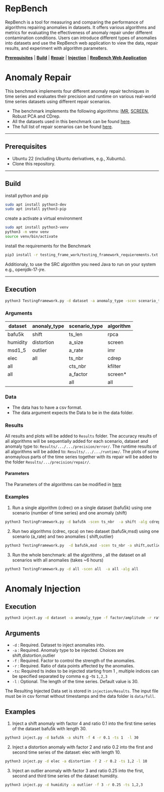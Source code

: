 # RepBench

RepBench is a tool for measuring and comparing the performance of algorithms repairing anomalies in datasets. It offers
various algorithms and metrics for evaluating the effectiveness of anomaly repair under different contamination
conditions. Users can introduce different types of anomalies into datasets and use the RepBench web application to view
the data, repair results, and experiment with algorithm parameters.

[**Prerequisites**](#prerequisites) | [**Build**](#build) | [**Repair**](#anomaly-repair) | [**Injection**](#anomaly-injection) 
| [**RepBench Web Application**](#web-tool)

# Anomaly Repair

This benchmark implements four different anomaly repair techniques in time series and evaluates their precision and
runtime on various real-world time series datasets using different repair scenarios.

- The benchmark implements the following
  algorithms: [IMR](https://www.vldb.org/pvldb/vol10/p1046-song.pdf), [SCREEN](https://dl.acm.org/doi/pdf/10.1145/2723372.2723730),
  Robust PCA and CDrep.
- All the datasets used in this benchmark can be
  found [here](https://github.com/althausLuca/RepairBenchmark/tree/master/data).
- The full list of repair scenarios can be
  found [here](https://github.com/althausLuca/RepBench/blob/master/testing_frame_work/scenarios/README.md).

___

## Prerequisites

- Ubuntu 22 (including Ubuntu derivatives, e.g., Xubuntu).
- Clone this repository.

___

## Build

install python and pip

```bash
sudo apt install python3-dev
sudo apt install python3-pip
```

create a activate a virtual environment

```bash
sudo apt install python3-venv
python3 -m venv venv
source venv/bin/activate
```

install the requirements for the Benchmark

```bash
pip3 install -r testing_frame_work/testing_framework_requierements.txt
```

Additionaly, to use the SRC algorithm you need Java to run on your system e.g., openjdk-17-jre.

___


## Execution

```bash
python3 TestingFramework.py -d dataset -a anomaly_type -scen scenario_type -alg algorithm
```

### Arguments

| dataset  | anonaly_type | scenario_type | algorithm | 
|----------|--------------|---------------|-----------| 
| bafu5k   | shift        | ts_len        | rpca      |
| humidity | distortion   | a_size        | screen    |
| msd1_5   | outlier      | a_rate        | imr       |
| elec     | all          | ts_nbr        | cdrep     |
| all      |              | cts_nbr       | kfilter   |
| all      |              | a_factor      | screen*   |
|          |              | all           | all       |


### Data

- The data has to have a csv format.
- The data argument expects the Data to be in the data folder.

### Results

All results and plots will be added to `Results` folder. The accuracy results of all algorithms will be sequentially
added for each scenario, dataset and anomaly type to: `Results/.../.../precision/error/`. The runtime results of all
algorithms will be added to: `Results/.../.../runtime/`. The plots of some anomaylous parts of the time series together
with its repair will be added to the folder `Results/.../precision/repair/`.

#### Parameters

The Parameters of the algorithms can be modified
in [here](https://github.com/althausLuca/RepBench/blob/master/repair/parameters.toml)

### Examples

1. Run a single algorithm (cdrec) on a single dataset (bafu5k) using one scenario (number of time series) and one
   anomaly (shift)

```bash
python3 TestingFramework.py -d bafu5k -scen ts_nbr  -a shift -alg cdrep
```

2. Run two algorithms (cdrec, rpca) on two dataset (bafu5k,msd) using one scenario (a_rate) and two anomalies (
   shift,outlier)

```bash
python3 TestingFramework.py  -d bafu5k,msd -scen ts_nbr -a shift,outlier -alg cdrep,rpca
```

3. Run the whole benchmark: all the algorithms , all the dataset on all scenarios with all anomalies (takes ~6 hours)

```bash
python3 TestingFramework.py -d all -scen all  -a all -alg all
```

# Anomaly Injection

## Execution

```bash
python3 inject.py -d dataset -a anomaly_type -f factor/amplitude -r rate -ts time_series [-l lenght ]
```

## Arguments

- `-d` : Required. Dataset to inject anomalies into.
- `-a` : Required. Anomaly type to be injected. Choices are shift,distortion,outlier
- `-f` : Required. Factor to control the strength of the anomalies.
- `-r` : Required. Ratio of data points affected by the anomalies.
- `-ts`: Required ts index to be injected starting from 1 , multiple indices can be specified separated by comma e.g
  -ts `1,2,3`
- `-l` : Optional. The length of the time series. Default value is 30.

The Resulting Injected Data set is stored in `injection/Results`.
The input file must be in csv format without timestamps and the data folder is `data/full`.

## Examples

1. Inject a shift anomaly with factor 4 and ratio 0.1 into the first time series of the dataset bafu5k with length 30.

```bash
python3 inject.py -d bafu5k -a shift -f 4 -r 0.1 -ts 1  -l 30
```

2. Inject a distortion anomaly with factor 2 and ratio 0.2 into the first and second time series of the dataset: elec
   with length 10.

```bash
python3 inject.py -d elec -a distortion -f 2 -r 0.2 -ts 1,2 -l 10
```

3. Inject an outlier anomaly with factor 3 and ratio 0.25 into the first, second and third time series of the dataset
   humidity.

```bash
python3 inject.py -d humidity -a outlier -f 3 -r 0.25 -ts 1,2,3 
```
